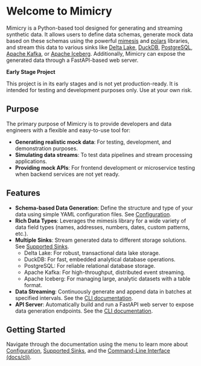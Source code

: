 # Welcome to Mimicry

Mimicry is a Python-based tool designed for generating and streaming synthetic data. It allows users to define data schemas, generate mock data based on these schemas using the powerful [mimesis](https:///mimesis.name) and [polars](https://pola.rs/) libraries, and stream this data to various sinks like [Delta Lake](https://delta.io/), [DuckDB](https://duckdb.org/), [PostgreSQL](https://www.postgresql.org/), [Apache Kafka](https://kafka.apache.org/), or [Apache Iceberg](https://iceberg.apache.org/). Additionally, Mimicry can expose the generated data through a FastAPI-based web server.

**Early Stage Project**  

This project is in its early stages and is not yet production-ready. It is intended for testing and development purposes only. Use at your own risk.

## Purpose

The primary purpose of Mimicry is to provide developers and data engineers with a flexible and easy-to-use tool for:

* **Generating realistic mock data**: For testing, development, and demonstration purposes.
* **Simulating data streams**: To test data pipelines and stream processing applications.
* **Providing mock APIs**: For frontend development or microservice testing when backend services are not yet ready.

## Features

* **Schema-based Data Generation**: Define the structure and type of your data using simple YAML configuration files. See [Configuration](configuration.md).
* **Rich Data Types**: Leverages the mimesis library for a wide variety of data field types (names, addresses, numbers, dates, custom patterns, etc.).
* **Multiple Sinks**: Stream generated data to different storage solutions. See [Supported Sinks](docs/sinks.md).
  * Delta Lake: For robust, transactional data lake storage.
  * DuckDB: For fast, embedded analytical database operations.
  * PostgreSQL: For reliable relational database storage.
  * Apache Kafka: For high-throughput, distributed event streaming.
  * Apache Iceberg: For managing large, analytic datasets with a table format.
* **Data Streaming**: Continuously generate and append data in batches at specified intervals. See the [CLI documentation](docs/cli.md#generating-and-streaming-data-generate).
* **API Server**: Automatically build and run a FastAPI web server to expose data generation endpoints. See the [CLI documentation](docs/cli.md#running-as-an-api-server-serve).

## Getting Started

Navigate through the documentation using the menu to learn more about [Configuration](docs/configuration.md), [Supported Sinks](docs/sinks.md), and the [Command-Line Interface (docs/cli)](docs/cli.md).
